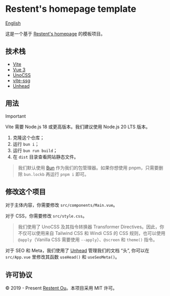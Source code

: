 # Restent's homepage template

[English](README.md)

这是一个基于 [Restent's homepage](https://www.gxres.net) 的模板项目。

## 技术栈

- [Vite](https://vitejs.dev)
- [Vue 3](https://vuejs.org)
- [UnoCSS](https://unocss.dev)
- [vite-ssg](https://github.com/antfu-collective/vite-ssg)
- [Unhead](https://unhead.unjs.io)

## 用法

> [!IMPORTANT]
> Vite 需要 Node.js 18 或更高版本。我们建议使用 Node.js 20 LTS 版本。

1. 克隆这个仓库；
2. 运行 `bun i`；
3. 运行 `bun run build`；
4. 在 `dist` 目录查看网站静态文件。

> 我们默认使用 [Bun](https://bun.sh/) 作为我们的包管理器。如果你想使用 pnpm，只需要删除 `bun.lockb` 再运行 `pnpm i` 即可。

## 修改这个项目

对于主体内容，你需要修改 `src/components/Main.vue`。

对于 CSS，你需要修改 `src/style.css`。

> 我们使用了 UnoCSS 及其指令转换器 Transformer Directives。因此，你不仅可以使用来自 Tailwind CSS 和 Windi CSS 的 CSS 规则，也可以使用 `@apply`（Vanilla CSS 需要使用 `--apply`）、`@screen` 和 `theme()` 指令。

对于 SEO 和 Meta，我们使用了 [Unhead](https://unhead.unjs.io) 管理我们的文档 “头”, 你可以在 `src/App.vue` 里修改其函数 `useHead()` 和 `useSeoMeta()`。

## 许可协议

© 2019 - Present [Restent Ou](https://github.com/gxres042)。本项目采用 MIT 许可。

